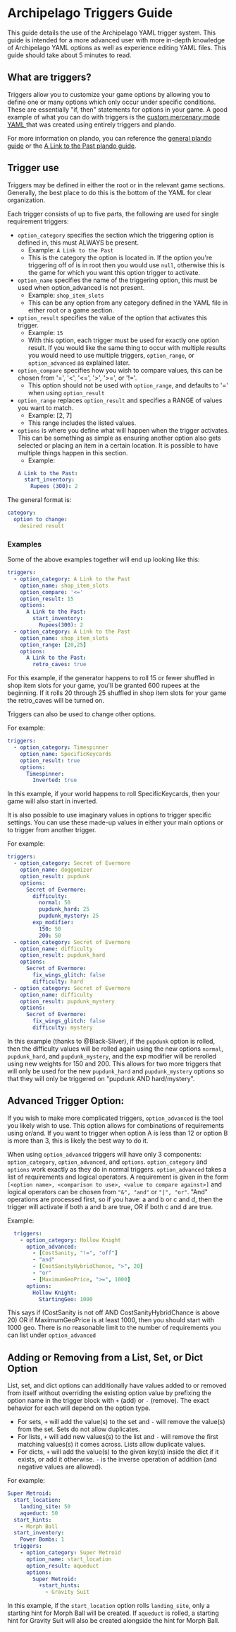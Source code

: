 # Archipelago Triggers Guide

This guide details the use of the Archipelago YAML trigger system. This guide is intended for a more advanced user with
more in-depth knowledge of Archipelago YAML options as well as experience editing YAML files. This guide should take
about 5 minutes to read.

## What are triggers?

Triggers allow you to customize your game options by allowing you to define one or many options which only occur under
specific conditions. These are essentially "if, then" statements for options in your game. A good example of what you
can do with triggers is the [custom mercenary mode YAML
](https://github.com/alwaysintreble/Archipelago-yaml-dump/blob/main/Snippets/Mercenary%20Mode%20Snippet.yaml) that was
created using entirely triggers and plando.

For more information on plando, you can reference the [general plando guide](/tutorial/Archipelago/plando/en) or the
[A Link to the Past plando guide](/tutorial/A%20Link%20to%20the%20Past/plando/en).

## Trigger use

Triggers may be defined in either the root or in the relevant game sections. Generally, the best place to do this is the
bottom of the YAML for clear organization.

Each trigger consists of up to five parts, the following are used for single requirement triggers:
- `option_category` specifies the section which the triggering option is defined in, this must ALWAYS be present.
    - Example: `A Link to the Past`
    - This is the category the option is located in. If the option you're triggering off of is in root then you
      would use `null`, otherwise this is the game for which you want this option trigger to activate.
- `option_name` specifies the name of the triggering option, this must be used when option_advanced is not present.
    - Example: `shop_item_slots`
    - This can be any option from any category defined in the YAML file in either root or a game section.
- `option_result` specifies the value of the option that activates this trigger.
    - Example: `15`
    - With this option, each trigger must be used for exactly one option result. If you would like the same thing to
      occur with multiple results you would need to use multiple triggers, `option_range`, or `option_advanced` as 
      explained later.
- `option_compare` specifies how you wish to compare values, this can be chosen from '=', '<', '<=', '>', '>=', or '!='.
    - This option should not be used with `option_range`, and defaults to '=' when using `option_result`
- `option_range` replaces `option_result` and specifies a RANGE of values you want to match.
    - Example: [2, 7]
    - This range includes the listed values.
- `options` is where you define what will happen when the trigger activates. This can be something as simple as ensuring
  another option also gets selected or placing an item in a certain location. It is possible to have multiple things
  happen in this section.
    - Example:
  ```yaml
  A Link to the Past:
    start_inventory: 
      Rupees (300): 2
  ```

The general format is:

  ```yaml
  category:
    option to change:
      desired result
  ```

### Examples

Some of the above examples together will end up looking like this:

  ```yaml
  triggers:
    - option_category: A Link to the Past
      option_name: shop_item_slots
      option_compare: '<='
      option_result: 15
      options:
        A Link to the Past:
          start_inventory:
            Rupees(300): 2
    - option_category: A Link to the Past
      option_name: shop_item_slots
      option_range: [20,25]
      options:
        A Link to the Past:
          retro_caves: true
  ```

For this example, if the generator happens to roll 15 or fewer shuffled in shop item slots for your game, you'll be 
granted 600 rupees at the beginning. If it rolls 20 through 25 shuffled in shop item slots for your game the retro_caves
will be turned on.

Triggers can also be used to change other options.

For example:

  ```yaml
  triggers:
    - option_category: Timespinner
      option_name: SpecificKeycards
      option_result: true
      options:
        Timespinner:
          Inverted: true
  ```

In this example, if your world happens to roll SpecificKeycards, then your game will also start in inverted.

It is also possible to use imaginary values in options to trigger specific settings. You can use these made-up values in
either your main options or to trigger from another trigger.

For example:

  ```yaml
  triggers:
    - option_category: Secret of Evermore
      option_name: doggomizer
      option_result: pupdunk
      options:
        Secret of Evermore:
          difficulty:
            normal: 50
            pupdunk_hard: 25
            pupdunk_mystery: 25
          exp_modifier:
            150: 50
            200: 50
    - option_category: Secret of Evermore
      option_name: difficulty
      option_result: pupdunk_hard
      options:
        Secret of Evermore:
          fix_wings_glitch: false
          difficulty: hard
    - option_category: Secret of Evermore
      option_name: difficulty
      option_result: pupdunk_mystery
      options:
        Secret of Evermore:
          fix_wings_glitch: false
          difficulty: mystery
  ```

In this example (thanks to @Black-Sliver), if the `pupdunk` option is rolled, then the difficulty values will be rolled
again using the new options `normal`, `pupdunk_hard`, and `pupdunk_mystery`, and the exp modifier will be rerolled using
new weights for 150 and 200. This allows for two more triggers that will only be used for the new `pupdunk_hard`
and `pupdunk_mystery` options so that they will only be triggered on "pupdunk AND hard/mystery".

## Advanced Trigger Option:

If you wish to make more complicated triggers, `option_advanced` is the tool you likely wish to use. This option allows
for combinations of requirements using or/and. If you want to trigger when option A is less than 12 or option B is more 
than 3, this is likely the best way to do it.

When using `option_advanced` triggers will have only 3 components: `option_category`, `option_advanced`, and `options`.
`option_category` and `options` work exactly as they do in normal triggers. `option_advanced` takes a list of 
requirements and logical operators. A requirement is given in the form 
`[<option name>, <comparison to use>, <value to compare against>]` and logical operators can be chosen from 
`"&", "and"` or `"|", "or"`. "And" operations are processed first, so if you have: a and b or c and d, then the trigger
will activate if both a and b are true, OR if both c and d are true.

Example:

```yaml
  triggers:
    - option_category: Hollow Knight
      option_advanced:
        - [CostSanity, "!=", "off"]
        - "and"
        - [CostSanityHybridChance, ">", 20]
        - "or"
        - [MaximumGeoPrice, ">=", 1000]
      options:
        Hollow Knight:
          StartingGeo: 1000
```
This says if (CostSanity is not off AND CostSanityHybridChance is above 20) OR if MaximumGeoPrice is at least 1000, then
you should start with 1000 geo.
There is no reasonable limit to the number of requirements you can list under `option_advanced`

## Adding or Removing from a List, Set, or Dict Option

List, set, and dict options can additionally have values added to or removed from itself without overriding the existing
option value by prefixing the option name in the trigger block with `+` (add) or `-` (remove). The exact behavior for 
each will depend on the option type.

- For sets, `+` will add the value(s) to the set and `-` will remove the value(s) from the set. Sets do not allow 
  duplicates.
- For lists, `+` will add new values(s) to the list and `-` will remove the first matching values(s) it comes across. 
  Lists allow duplicate values.
- For dicts, `+` will add the value(s) to the given key(s) inside the dict if it exists, or add it otherwise. `-` is the
  inverse operation of addition (and negative values are allowed).

For example:

```yaml
Super Metroid:
  start_location: 
    landing_site: 50
    aqueduct: 50
  start_hints:
    - Morph Ball
  start_inventory:
    Power Bombs: 1
  triggers:
    - option_category: Super Metroid
      option_name: start_location
      option_result: aqueduct
      options:
        Super Metroid:
          +start_hints:
            - Gravity Suit
```

In this example, if the `start_location` option rolls `landing_site`, only a starting hint for Morph Ball will be 
created. If `aqueduct` is rolled, a starting hint for Gravity Suit will also be created alongside the hint for Morph 
Ball.
